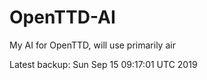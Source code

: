 # OpenTTD-AI
My AI for OpenTTD, will use primarily air

Latest backup: Sun Sep 15 09:17:01 UTC 2019
